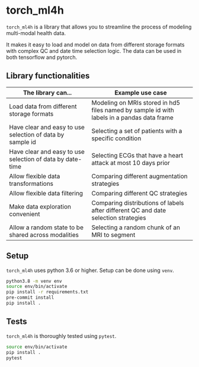 # torch_ml4h
`torch_ml4h` is a library that allows you to streamline the process
of modeling multi-modal health data.

It makes it easy to load and model on data from different storage formats
with complex QC and date time selection logic.
The data can be used in both tensorflow and pytorch.

## Library functionalities
| The library can...                                         | Example use case
------------------------------------------------------------ | -----------------
| Load data from different storage formats                   | Modeling on MRIs stored in hd5 files named by sample id with labels in a pandas data frame
| Have clear and easy to use selection of data by sample id  | Selecting a set of patients with a specific condition
| Have clear and easy to use selection of data by date-time  | Selecting ECGs that have a heart attack at most 10 days prior
| Allow flexible data transformations                        | Comparing different augmentation strategies
| Allow flexible data filtering                              | Comparing different QC strategies
| Make data exploration convenient                           | Comparing distributions of labels after different QC and date selection strategies
| Allow a random state to be shared across modalities        | Selecting a random chunk of an MRI to segment

## Setup
`torch_ml4h` uses python 3.6 or higher.
Setup can be done using `venv`.
```bash
python3.8 -m venv env
source env/bin/activate
pip install -r requirements.txt
pre-commit install
pip install .
```

## Tests
`torch_ml4h` is thoroughly tested using `pytest`.
```bash
source env/bin/activate
pip install .
pytest
```
